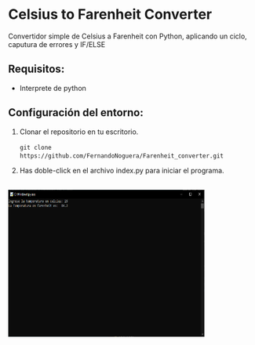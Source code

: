 # Celsius to Farenheit Converter
Convertidor simple de Celsius a Farenheit con Python, aplicando un ciclo, caputura de errores y IF/ELSE

## Requisitos:
<ul>
<li>Interprete de python</li>
</ul>

## Configuración del entorno:
<ol>
<li>Clonar el repositorio en tu escritorio.</li>

   `git clone https://github.com/FernandoNoguera/Farenheit_converter.git`

<li>Has doble-click en el archivo index.py para iniciar el programa.</li>
</ol>
<br>
<img src="ReadmeIMG\img1.png" height=300 width=400 >

